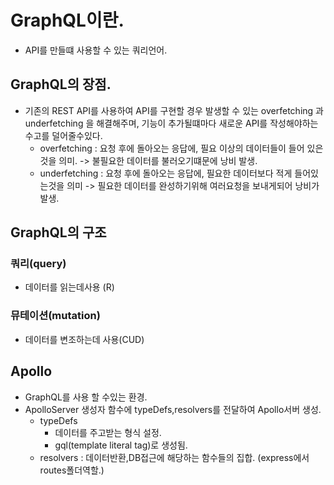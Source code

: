 # GraphQL이란.

- API를 만들떄 사용할 수 있는 쿼리언어.

## GraphQL의 장점.

- 기존의 REST API를 사용하여 API를 구현할 경우 발생할 수 있는 overfetching 과 underfetching
  을 해결해주며, 기능이 추가될떄마다 새로운 API를 작성해야하는 수고를 덜어줄수있다.
  - overfetching : 요청 후에 돌아오는 응답에, 필요 이상의 데이터들이 들어 있은것을 의미. -> 불필요한 데이터를 불러오기떄문에 낭비 발생.
  - underfetching : 요청 후에 돌아오는 응답에, 필요한 데이터보다 적게 들어있는것을 의미 -> 필요한 데이터를 완성하기위해 여러요청을 보내게되어 낭비가 발생.

## GraphQL의 구조

### 쿼리(query)

- 데이터를 읽는데사용 (R)

### 뮤테이션(mutation)

- 데이터를 변조하는데 사용(CUD)


## Apollo

- GraphQL를 사용 할 수있는 환경.
- ApolloServer 생성자 함수에 typeDefs,resolvers를 전달하여 Apollo서버 생성.
  - typeDefs
    - 데이터를 주고받는 형식 설정.
    - gql(template literal tag)로 생성됨.
  - resolvers : 데이터반환,DB접근에 해당하는 함수들의 집합. (express에서 routes폴더역할.)
